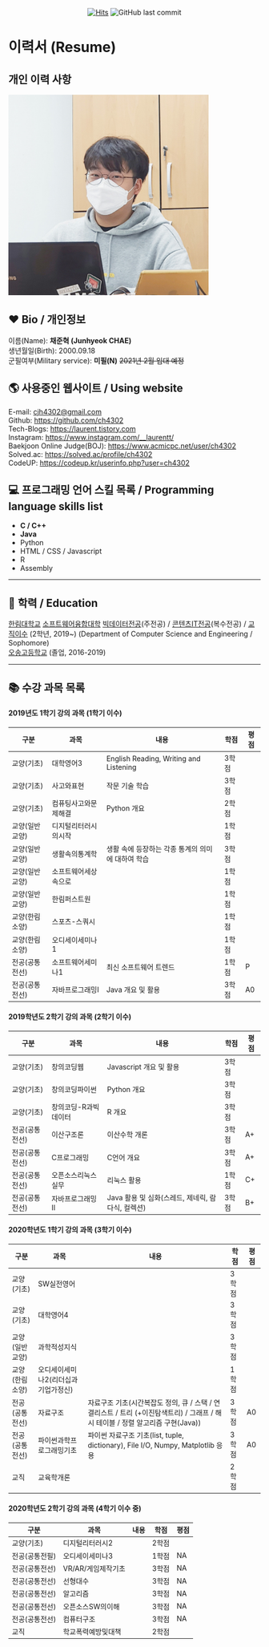 <div align=center>

[![Hits](https://hits.seeyoufarm.com/api/count/incr/badge.svg?url=https://github.com/ch4302/resume)](https://hits.seeyoufarm.com)
![GitHub last commit](https://img.shields.io/github/last-commit/ch4302/resume)

</div>


# 이력서 (Resume)  

## 개인 이력 사항  

<img src=profile.jpg height=400 weight=400>  

## ❤️ Bio / 개인정보
이름(Name): **채준혁 (Junhyeok CHAE)**  
생년월일(Birth): 2000.09.18  
군필여부(Military service): **미필(N)**  ~~2021년 2월 입대 예정~~


## 🌎 사용중인 웹사이트 / Using website
E-mail: cjh4302@gmail.com  
Github: https://github.com/ch4302  
Tech-Blogs: https://laurent.tistory.com  
Instagram: https://www.instagram.com/__laurentt/  
Baekjoon Online Judge(BOJ): https://www.acmicpc.net/user/ch4302  
Solved.ac: https://solved.ac/profile/ch4302  
CodeUP: https://codeup.kr/userinfo.php?user=ch4302  


## 💻 프로그래밍 언어 스킬 목록 / Programming language skills list
* **C / C++**
* **Java**
* Python
* HTML / CSS / Javascript
* R
* Assembly


  
---
## 🏫 학력 / Education
[한림대학교][hallym] [소프트웨어융합대학][swcvg] [빅데이터전공][bigdata](주전공) / [콘텐츠IT전공][contentsit](복수전공) / [교직이수][teaching] (2학년, 2019~) (Department of Computer Science and Engineering / Sophomore)  
[오송고등학교][osong] (졸업, 2016-2019)  


---  
## 📚 수강 과목 목록
#### 2019년도 1학기 강의 과목 (1학기 이수)  
|구분|과목|내용|학점|평점|
|---|---|---|---|---|
|교양(기초)|대학영어3|English Reading, Writing and Listening|3학점||
|교양(기초)|사고와표현|작문 기술 학습|3학점||
|교양(기초)|컴퓨팅사고와문제해결|Python 개요|2학점||
|교양(일반교양)|디지털리터러시의시작||1학점||
|교양(일반교양)|생활속의통계학|생활 속에 등장하는 각종 통계의 의미에 대하여 학습|3학점||
|교양(일반교양)|소프트웨어세상속으로||1학점||
|교양(일반교양)|한림퍼스트원||1학점||
|교양(한림소양)|스포츠-스쿼시||1학점||
|교양(한림소양)|오디세이세미나1||1학점||
|전공(공통전선)|소프트웨어세미나1|최신 소프트웨어 트렌드|1학점|P|
|전공(공통전선)|자바프로그래밍I|Java 개요 및 활용|3학점|A0|

#### 2019학년도 2학기 강의 과목 (2학기 이수)
|구분|과목|내용|학점|평점|
|---|---|---|---|---|
|교양(기초)|창의코딩웹|Javascript 개요 및 활용|3학점|
|교양(기초)|창의코딩파이썬|Python 개요|3학점|
|교양(기초)|창의코딩-R과빅데이터|R 개요|3학점|
|전공(공통전선)|이산구조론|이산수학 개론|3학점|A+|
|전공(공통전선)|C프로그래밍|C언어 개요|3학점|A+|
|전공(공통전선)|오픈소스리눅스실무|리눅스 활용|1학점|C+|
|전공(공통전선)|자바프로그래밍II|Java 활용 및 심화(스레드, 제네릭, 람다식, 컬렉션)|3학점|B+|

#### 2020학년도 1학기 강의 과목 (3학기 이수)
|구분|과목|내용|학점|평점|
|---|---|---|---|---|
|교양(기초)|SW실전영어||3학점|
|교양(기초)|대학영어4||3학점|
|교양(일반교양)|과학적성지식||3학점|
|교양(한림소양)|오디세이세미나2(리더십과 기업가정신)||1학점|
|전공(공통전선)|자료구조|자료구조 기초(시간복잡도 정의, 큐 / 스택 / 연결리스트 / 트리 (+이진탐색트리) / 그래프 / 해시 테이블 / 정렬 알고리즘 구현(Java))|3학점|A0|
|전공(공통전선)|파이썬과학프로그래밍기초|파이썬 자료구조 기초(list, tuple, dictionary), File I/O, Numpy, Matplotlib 응용 |3학점|A0|
|교직|교육학개론||2학점|

#### 2020학년도 2학기 강의 과목 (4학기 이수 중)
|구분|과목|내용|학점|평점|
|---|---|---|---|---|
|교양(기초)|디지털리터러시2||2학점|
|전공(공통전필)|오디세이세미나3||1학점|NA|
|전공(공통전선)|VR/AR/게임제작기초||3학점|NA|
|전공(공통전선)|선형대수||3학점|NA|
|전공(공통전선)|알고리즘||3학점|NA|
|전공(공통전선)|오픈소스SW의이해||3학점|NA|
|전공(공통전선)|컴퓨터구조||3학점|NA|
|교직|학교폭력예방및대책||2학점|















[github]:https://github.com/ch4302
[osong]:http://school.cbe.go.kr/os-h
[hallym]:https://www.hallym.ac.kr
[swcvg]:https://hlsw.hallym.ac.kr
[bigdata]:https://sw.hallym.ac.kr/index.php?mp=2_2
[contentsit]:https://sw.hallym.ac.kr/index.php?mp=2_3
[teaching]:https://cge.hallym.ac.kr/
[cnm]:http://school.cbe.go.kr/cjnam-m/M01/

